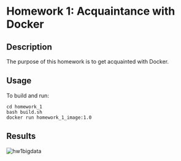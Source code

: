 # Homework 1: Acquaintance with Docker

## Description

The purpose of this homework is to get acquainted with Docker.


## Usage

To build and run:

```
cd homework_1
bash build.sh
docker run homework_1_image:1.0
```


## Results

![hw1bigdata](https://user-images.githubusercontent.com/60686300/161148695-3cb62973-5bb0-44f1-9da0-6d5c2f570302.png)
